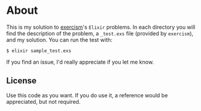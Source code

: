 # About

This is my solution to [exercism](http://exercism.io)'s `Elixir` problems. In each
directory you will find the description of the problem, a `_test.exs` file
(provided by `exercism`), and my solution. You can run the test with:

```
$ elixir sample_test.exs
```

If you find an issue, I'd really appreciate if you let me know.

## License

Use this code as you want. If you do use it, a reference would be appreciated, but not required.
